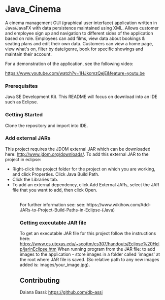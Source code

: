 # Java_Cinema

A cinema management GUI (graphical user interface) application written in Java/JavaFX with data persistence maintained using XML. 
Allows customer and employee sign up and navigation to different sides of the application based on role. Employees can add films, 
view data about bookings & seating plans and edit their own data. Customers can view a home page, view what's on, filter by date/genre, book for 
specific showings and maintain their account. 

For a demonstration of the application, see the following video:

https://www.youtube.com/watch?v=1HJkomzQejE&feature=youtu.be

### Prerequisites

Java SE Development Kit. This README will focus on download into an IDE such as Eclipse. 

### Getting Started

Clone the repository and import into IDE.

### Add external JARs

This project requires the JDOM external JAR which can be downloaded here: http://www.jdom.org/downloads/.
To add this external JAR to the project in eclipse:

<ul>
<li>Right-click the project folder for the project on which you are working, and click Properties.
Click Java Build Path.</li>
<li>Click the Libraries tab.</li>
<li>To add an external dependency, click Add External JARs, select the JAR file that you want to add, then click 
Open.</li>
<ul>
<br>
For further information see: see: https://www.wikihow.com/Add-JARs-to-Project-Build-Paths-in-Eclipse-(Java)

### Getting executable JAR file

To get an executable JAR file for this project follow the instructions here: https://www.cs.utexas.edu/~scottm/cs307/handouts/Eclipse%20Help/jarInEclipse.htm
When running program from the JAR file: to add images to the application - store images in a folder called 'images' at the root 
where JAR file is saved. (So relative path to any new images added is: images/your_image.jpg).

## Contributing
Daiana Bassi: https://github.com/db-assi





